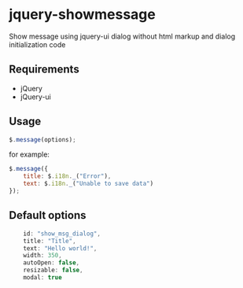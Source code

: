 jquery-showmessage
==================
Show message using jquery-ui dialog without html markup and dialog initialization code

Requirements
----
* jQuery
* jQuery-ui

Usage
----
```javascript
$.message(options);
```
for example:
```javascript
$.message({
    title: $.i18n._("Error"), 
    text: $.i18n._("Unable to save data")
});
```

Default options
----
```javascript
	id: "show_msg_dialog",
	title: "Title",
	text: "Hello world!",
	width: 350,
	autoOpen: false,
	resizable: false,
	modal: true
```